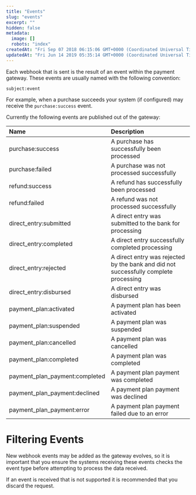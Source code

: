 ```yaml
---
title: "Events"
slug: "events"
excerpt: ""
hidden: false
metadata: 
  image: []
  robots: "index"
createdAt: "Fri Sep 07 2018 06:15:06 GMT+0000 (Coordinated Universal Time)"
updatedAt: "Fri Jun 14 2019 05:35:14 GMT+0000 (Coordinated Universal Time)"
---
```

Each webhook that is sent is the result of an event within the payment gateway. These events are usually named with the following convention:

`subject:event`

For example, when a purchase succeeds your system (if configured) may receive the `purchase:success` event.

Currently the following events are published out of the gateway:

| Name                           | Description                                                                          |
| :----------------------------- | :----------------------------------------------------------------------------------- |
| purchase:success               | A purchase has successfully been processed                                           |
| purchase:failed                | A purchase was not processed successfully                                            |
| refund:success                 | A refund has successfully been processed                                             |
| refund:failed                  | A refund was not processed successfully                                              |
| direct_entry:submitted         | A direct entry was submitted to the bank for processing                              |
| direct_entry:completed         | A direct entry successfully completed processing                                     |
| direct_entry:rejected          | A direct entry was rejected by the bank and did not successfully complete processing |
| direct_entry:disbursed         | A direct entry was disbursed                                                         |
| payment_plan:activated         | A payment plan has been activated                                                    |
| payment_plan:suspended         | A payment plan was suspended                                                         |
| payment_plan:cancelled         | A payment plan was cancelled                                                         |
| payment_plan:completed         | A payment plan was completed                                                         |
| payment_plan_payment:completed | A payment plan payment was completed                                                 |
| payment_plan_payment:declined  | A payment plan payment was declined                                                  |
| payment_plan_payment:error     | A payment plan payment failed due to an error                                        |

# Filtering Events

New webhook events may be added as the gateway evolves, so it is important that you ensure the systems receiving these events checks the event type before attempting to process the data received.

If an event is received that is not supported it is recommended that you discard the request.
